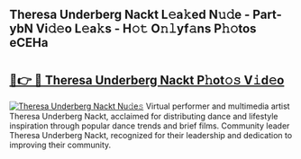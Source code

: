 ## Theresa Underberg Nackt L𝚎a𝚔ed N𝚞𝚍e - Part-ybN Vi𝚍𝚎o L𝚎a𝚔s - H𝚘𝚝 O𝚗𝚕yf𝚊ns P𝚑𝚘tos eCEHa

# <h2><a href="http://kf05jv.oniu.top/?m=Theresa+Underberg+Nackt">🔗👉 🔴 Theresa Underberg Nackt P𝚑ot𝚘𝚜 V𝚒d𝚎o</a></h2>

[![Theresa Underberg Nackt Nu𝚍e𝚜](https://i.imgur.com/0qMVB7G.gif)](http://kf05jv.oniu.top/?m=Theresa+Underberg+Nackt)
Virtual performer and multimedia artist Theresa Underberg Nackt, acclaimed for distributing dance and lifestyle inspiration through popular dance trends and brief films. Community leader Theresa Underberg Nackt, recognized for their leadership and dedication to improving their community.  
